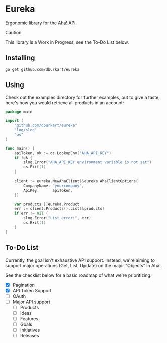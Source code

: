 # Eureka

Ergonomic library for the [Aha! API](https://www.aha.io/api).

> [!CAUTION]
> This library is a Work in Progress, see the To-Do List below.

## Installing

```shell
go get github.com/dburkart/eureka
```

## Using

Check out the examples directory for further examples, but to give a taste, here's how you would retrieve all products in an account:

```go
package main

import (
	"github.com/dburkart/eureka"
	"log/slog"
	"os"
)

func main() {
	apiToken, ok := os.LookupEnv("AHA_API_KEY")
	if !ok {
		slog.Error("AHA_API_KEY environment variable is not set")
		os.Exit(1)
	}

	client := eureka.NewAhaClient(&eureka.AhaClientOptions{
		CompanyName: "yourcompany",
		ApiKey:      apiToken,
	})

	var products []eureka.Product
	err := client.Products().List(&products)
	if err != nil {
		slog.Error("List error:", err)
		os.Exit(1)
	}
}

```

## To-Do List

Currently, the goal isn't exhaustive API support. Instead, we're aiming to support major operations (Get, List, Update) on the major "Objects" in Aha!.

See the checklist below for a basic roadmap of what we're prioritizing.

- [x] Pagination
- [x] API Token Support
- [ ] OAuth
- [ ] Major API support
  - [ ] Products
  - [ ] Ideas
  - [ ] Features
  - [ ] Goals
  - [ ] Initiatives
  - [ ] Releases
